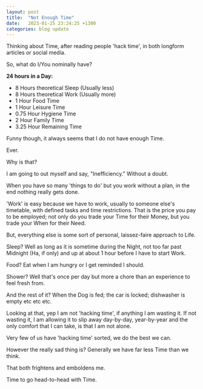 ```yaml
---
layout: post
title:  "Not Enough Time"
date:   2023-01-25 23:24:25 +1300
categories: blog update
---
```

Thinking about Time, after reading people 'hack time', in both longform articles or social media.

So, what do I/You nominally have?

**24 hours in a Day:**

  - 8 Hours theoretical Sleep (Usually less)
  - 8 Hours theoretical Work (Usually more)
  - 1 Hour Food Time
  - 1 Hour Leisure Time
  - 0.75 Hour Hygiene Time
  - 2 Hour Family Time
  - 3.25 Hour Remaining Time

Funny though, it always seems that I do not have enough Time.

Ever.

Why is that?

I am going to out myself and say, "Inefficiency." Without a doubt.

When you have so many 'things to do' but you work without a plan, in the end nothing really gets done.

'Work' is easy because we have to work, usually to someone else's timetable, with defined tasks and time restrictions. That is the price you pay to be employed; not only do you trade your Time for their Money, but you trade your When for their Need.

But, everything else is some sort of personal, laissez-faire approach to Life.

Sleep? Well as long as it is sometime during the Night, not too far past Midnight (Ha, if only) and up at about 1 hour before I have to start Work.

Food? Eat when I am hungry or I get reminded I should.

Shower? Well that's once per day but more a chore than an experience to feel fresh from.

And the rest of it? When the Dog is fed; the car is locked; dishwasher is empty etc etc etc.

Looking at that, yep I am not 'hacking time', if anything I am wasting it. If not wasting it, I am allowing it to slip away day-by-day, year-by-year and the only comfort that I can take, is that I am not alone.

Very few of us have 'hacking time' sorted, we do the best we can.

However the really sad thing is? Generally we have far less Time than we think.

That both frightens and emboldens me.

Time to go head-to-head with Time.
